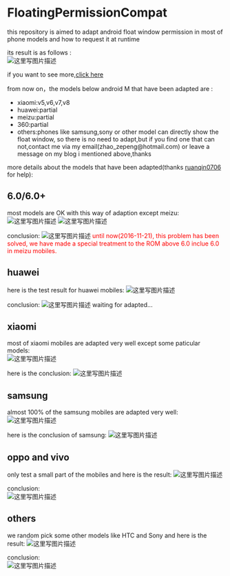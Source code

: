 # FloatingPermissionCompat

this repository is aimed to adapt android float window permission in most of phone models and how to request it at runtime </br>

its result is as follows : </br>
![这里写图片描述](http://img.blog.csdn.net/20161121163115438)

if you want to see more,[click here](http://blog.csdn.net/self_study/article/details/52859790)

from now on，the models below android M that have been adapted are :
<ul><li>xiaomi:v5,v6,v7,v8</li><li>huawei:partial</li><li>meizu:partial</li><li>360:partial</li><li>others:phones like samsung,sony or other model can directly show the float window, so there is no need to adapt,but if you find one that can not,contact me via my email(zhao_zepeng@hotmail.com) or leave a message on my blog i mentioned above,thanks</li></ul>

more details about the models that have been adapted(thanks [ruanqin0706](https://github.com/ruanqin0706) for help):</br>

## 6.0/6.0+

most models are OK with this way of adaption except meizu:
![这里写图片描述](http://img.blog.csdn.net/20161120151434066)
![这里写图片描述](http://img.blog.csdn.net/20161120151457025)

conclusion:
![这里写图片描述](http://img.blog.csdn.net/20161120151836631)
<font color='red'>until now(2016-11-21), this problem has been solved, we have made a special treatment to the ROM above 6.0 inclue 6.0 in meizu mobiles.</font></br>

## huawei

here is the test result for huawei mobiles:
![这里写图片描述](http://img.blog.csdn.net/20161120152448539)

conclusion:
![这里写图片描述](http://img.blog.csdn.net/20161120152944404)
waiting for adapted...</br>

## xiaomi

most of xiaomi mobiles are adapted very well except some paticular models:</br>
![这里写图片描述](http://img.blog.csdn.net/20161120153255174)

here is the conclusion:
![这里写图片描述](http://img.blog.csdn.net/20161120153426801)

## samsung

almost 100% of the samsung mobiles are adapted very well:
![这里写图片描述](http://img.blog.csdn.net/20161120153722623)

here is the conclusion of samsung:
![这里写图片描述](http://img.blog.csdn.net/20161120154136107)

## oppo and vivo

only test a small part of the mobiles and here is the result:
![这里写图片描述](http://img.blog.csdn.net/20161120154418424)

conclusion:</br>
![这里写图片描述](http://img.blog.csdn.net/20161120154652831)</br>

## others

we random pick some other models like HTC and Sony and here is the result:
![这里写图片描述](http://img.blog.csdn.net/20161120155216372)

conclusion:</br>
![这里写图片描述](http://img.blog.csdn.net/20161120155248177)

